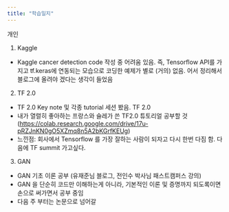 ```yaml
---
title: "학습일지"
---
```

 
개인
1. Kaggle
 - Kaggle cancer detection code 작성 중 어려움 있음. 즉, Tensorflow API를 가지고 tf.keras에 연동되는 모습으로 코딩한 예제가 별로 (거의) 없음. 
   어서 정리해서 블로그에 올려야 겠다는 생각이 들었음
 
2. TF 2.0
 - TF 2.0 Key note 및 각종 tutorial 세션 봤음. TF 2.0
 - 내가 열렬히 좋아하는 프랑스와 슐레가 쓴 TF2.0 튜토리얼 공부할 것
    (https://colab.research.google.com/drive/17u-pRZJnKN0gO5XZmq8n5A2bKGrfKEUg)
 - 느낀점: 회사에서 Tensorflow 를 가장 잘하는 사람이 되자고 다시 한번 다짐 함. 다음에 TF summit 가고싶다.

3. GAN
 - GAN 기초 이론 공부 (유재준님 블로그, 전인수 박사님 패스트캠퍼스 강의)
 - GAN 을 단순히 코드만 이해하는게 아니라, 기본적인 이론 및 증명까지 되도록이면 손으로 써가면서 공부 중임
 - 다음 주 부터는 논문으로 넘어갈 
 
